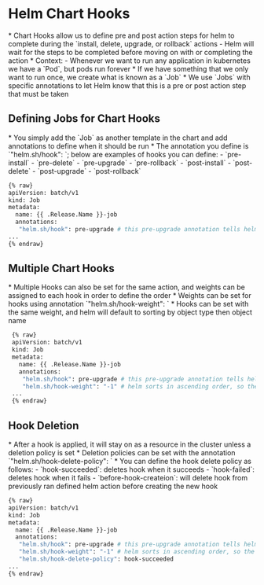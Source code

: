 <h1>Helm Chart Hooks</h1>
* Chart Hooks allow us to define pre and post action steps for helm to complete during the `install, delete, upgrade, or rollback` actions
  - Helm will wait for the steps to be completed before moving on with or completing the action
* Context:
 - Whenever we want to run any application in kubernetes we have a `Pod`, but pods run forever
   * If we have something that we only want to run once, we create what is known as a `Job`
* We use `Jobs` with specific annotations to let Helm know that this is a pre or post action step that must be taken

<h2>Defining Jobs for Chart Hooks</h2>
* You simply add the `Job` as another template in the chart and add annotations to define when it should be run
* The annotation you define is `"helm.sh/hook": <helm-action>`; below are examples of hooks you can define:
   - `pre-install`
   - `pre-delete`
   - `pre-upgrade`
   - `pre-rollback`
   - `post-install`
   - `post-delete`
   - `post-upgrade`
   - `post-rollback` 

  ```bash
  {% raw}
  apiVersion: batch/v1
  kind: Job
  metadata:
    name: {{ .Release.Name }}-job
    annotations:
     "helm.sh/hook": pre-upgrade # this pre-upgrade annotation tells helm to run this job before any helm upgrade is performed
  ...
  {% endraw}
  ```

<h2>Multiple Chart Hooks</h2>
* Multiple Hooks can also be set for the same action, and weights can be assigned to each hook in order to define the order
* Weights can be set for hooks using annotation `"helm.sh/hook-weight": <int-as-str>`
* Hooks can be set with the same weight, and helm will default to sorting by object type then object name

 ```bash
  {% raw}
  apiVersion: batch/v1
  kind: Job
  metadata:
    name: {{ .Release.Name }}-job
    annotations:
     "helm.sh/hook": pre-upgrade # this pre-upgrade annotation tells helm to run this job before any helm upgrade is performed
     "helm.sh/hook-weight": "-1" # helm sorts in ascending order, so the lower the number the greater the priority
  ...
  {% endraw}
  ```

<h2>Hook Deletion</h2>
* After a hook is applied, it will stay on as a resource in the cluster unless a deletion policy is set
* Deletion policies can be set with the annotation `"helm.sh/hook-delete-policy": <hook-state>`
* You can define the hook delete policy as follows:
  - `hook-succeeded`: deletes hook when it succeeds
  - `hook-failed`: deletes hook when it fails
  - `before-hook-createion`: will delete hook from previously ran defined helm action before creating the new hook 

  ```bash
  {% raw}
  apiVersion: batch/v1
  kind: Job
  metadata:
    name: {{ .Release.Name }}-job
    annotations:
     "helm.sh/hook": pre-upgrade # this pre-upgrade annotation tells helm to run this job before any helm upgrade is performed
     "helm.sh/hook-weight": "-1" # helm sorts in ascending order, so the lower the number the greater the priority
     "helm.sh/hook-delete-policy": hook-succeeded
  ...
  {% endraw}
  ```

